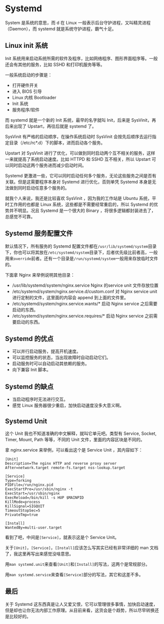 # Systemd

System 是系统的意思，而 d 在 Linux 一般表示后台守护进程，又叫精灵进程（Daemon），而 systemd 就是系统守护进程，霸气十足。

## Linux init 系统

Init 系统用来启动系统所需的软件及程序，比如网络程序、图形界面程序等。一般还会有其他的服务，比如 SSHD 和打印机服务等等。

一般系统启动的步骤是：

* 打开硬件开关
* 进入 BIOS 引导
* Linux 内核 Bootloader
* Init 系统
* 服务程序/软件

而 systemd 就是一个新的 Init 系统，最早的名字就叫 Init，后来是 SysVinit，再后来出现了 Upstart，再往后就是 systemd 了。

SysVinit 有严格的启动顺序，在操作系统启动时 SysVinit 会按先后顺序去运行指定目录（/etc/rc*.d）下的脚本，进而启动各个服务。

Upstart 对 SysVinit 进行了优化，可以做到同时启动两个互不相关的服务，这样一来就提高了系统启动速度。比如 HTTPD 和 SSHD 互不相关，所以 Upstart 可以同时启动这两个服务进而减少启动时间。

Systemd 更激进一些，它可以同时启动任何多个服务，无论这些服务之间是否有关联。但是这需要程序本身对 Systemd 进行优化，否则单凭 Systemd 本身是无法做到同时启动任意多个服务的。

就我个人来说，我还是比较喜欢 SysVinit ，因为我的工作站是 Ubuntu 系统，平时工作用的也都是 Linux 系统，这些都是不需要经常重启的，所以 Systemd 的优势并不明显。况且 Systemd 是一个很大的 Binary ，将很多逻辑都封装进去了，总感觉不可靠。

## Systemd 服务配置文件

默认情况下，所有服务的 Systemd 配置文件都在`/usr/lib/systemd/system`目录下，你也可以将其放在`/etc/systemd/system`目录下，后者优先级比前者高，一般用来`override`前者。还有一个目录是`/run/systemd/system`一般用来存放临时文件的。

下面拿 Nginx 来举例说明其他目录：

* /usr/lib/systemd/system/nginx.service Nginx 的service unit 文件存放位置
* /etc/systemd/system/nginx.service.d/custom.conf 对 Nginx service unit 进行定制的文件，这里面的内容会 append 到上面的文件里。
* /etc/systemd/system/nginx.service.wants/* 启动 Nginx service 之后需要启动的东西。
* /etc/systemd/system/nginx.service.requires/* 启动 Nginx service 之前需要启动的东西。

## Systemd 的优点

* 可以并行启动服务，提高开机速度。
* 可以监控服务的状态，当出现故障时自动启动它们。
* 启动服务时可以自动启动其依赖的服务。
* 向下兼容 Init 脚本。

## Systemd 的缺点

* 当启动程序时无法进行交互。
* 感觉 Linux 服务器很少重启，加快启动速度没多大意义啊。

## Systemd Unit

这个 Unit 我也不知道准确的中文解释，就叫它单元吧。类型有 Service, Socket, Timer, Mount, Path 等等，不同的 Unit 文件，里面的内容区块是不同的。

拿 nginx.service 来举例，可以看出这个是 Service Unit ，其内容如下：

```
[Unit]
Description=The nginx HTTP and reverse proxy server
After=network.target remote-fs.target nss-lookup.target

[Service]
Type=forking
PIDFile=/run/nginx.pid
ExecStartPre=/usr/sbin/nginx -t
ExecStart=/usr/sbin/nginx
ExecReload=/bin/kill -s HUP $MAINPID
KillMode=process
KillSignal=SIGQUIT
TimeoutStopSec=5
PrivateTmp=true

[Install]
WantedBy=multi-user.target
```

看到了吧，中间是`[Service]`，就表示这是个 Service Unit。

关于`[Unit]`，`[Service]`，`[Install]`应该怎么写其实已经有非常详细的 man 文档了，我这里再写出来感觉没啥意思。

用`man systemd.unit`来查看`[Unit]`和`[Install]`的写法，这两个是常规部分。

用`man systemd.service`来查看`[Service]`部分的写法，其它和这差不多。

## 最后

关于 Systemd 这东西真是让人又爱又恨，它可以管理很多事情，加快启动速度，但是却也让你无法内部工作原理。从目前来看，这货会是个趋势，所以尽早转换还是比较好的。
